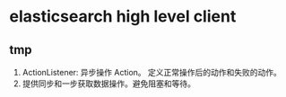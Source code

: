 # elasticsearch high level client

## tmp

1. ActionListener: 异步操作 Action。 定义正常操作后的动作和失败的动作。
2. 提供同步和一步获取数据操作。避免阻塞和等待。